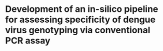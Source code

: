 # Development of an in-silico pipeline for assessing specificity of dengue virus genotyping via conventional PCR assay
